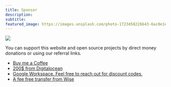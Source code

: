 ```yaml
---
title: Sponsor
description:
subtitle:
featured_image: https://images.unsplash.com/photo-1723458226643-6ac0e1e6f1a6?q=75&fm=jpg&w=1000&fit=max
---
```


![](https://images.unsplash.com/photo-1723458226643-6ac0e1e6f1a6?q=75&fm=jpg&w=1000&fit=max)

You can support this website and open source projects by direct money donations or using our referral links.

<ul>
	<li><a href="https://www.buymeacoffee.com/clivern" target="_blank" rel="noopener sponsored" title="">Buy me a Coffee</a></li>
	<li><a href="https://m.do.co/c/7f92efa0b9c1" target="_blank" rel="noopener sponsored" title="">200$ from Digitalocean</a></li>
	<li><a href="https://referworkspace.app.goo.gl/F6fc" target="_blank" rel="noopener sponsored" title="Google Workspace. Feel free to reach out for discount codes.">Google Workspace. Feel free to reach out for discount codes.</a></li>
	<li><a href="https://wise.com/invite/u/ahmedm1989" target="_blank" rel="noopener sponsored" title="">A fee free transfer from Wise</a></li>
</ul>
